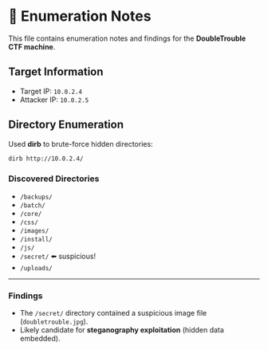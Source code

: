 # 📝 Enumeration Notes

This file contains enumeration notes and findings for the **DoubleTrouble CTF machine**.



## Target Information
- Target IP: `10.0.2.4`  
- Attacker IP: `10.0.2.5`  



## Directory Enumeration
Used **dirb** to brute-force hidden directories:

```bash
dirb http://10.0.2.4/
```
### Discovered Directories
- `/backups/`
- `/batch/`
- `/core/`
- `/css/`
- `/images/`
- `/install/`
- `/js/`
- `/secret/` ⬅️ suspicious!
- `/uploads/`
___
### Findings
- The `/secret/` directory contained a suspicious image file (`doubletrouble.jpg`).
- Likely candidate for **steganography exploitation** (hidden data embedded).
